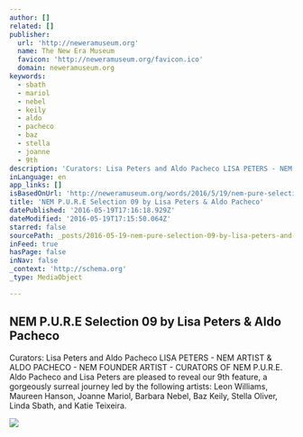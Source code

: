 ```yaml
---
author: []
related: []
publisher:
  url: 'http://neweramuseum.org'
  name: The New Era Museum
  favicon: 'http://neweramuseum.org/favicon.ico'
  domain: neweramuseum.org
keywords:
  - sbath
  - mariol
  - nebel
  - keily
  - aldo
  - pacheco
  - baz
  - stella
  - joanne
  - 9th
description: 'Curators: Lisa Peters and Aldo Pacheco LISA PETERS - NEM ARTIST & ALDO PACHECO - NEM FOUNDER ARTIST - CURATORS OF NEM P.U.R.E. Aldo Pacheco and Lisa Peters are pleased to reveal our 9th feature, a gorgeously surreal journey led by the following artists: Leon Williams, Maureen Hanson, Joanne Mariol, Barbara Nebel, Baz Keily, Stella Oliver, Linda Sbath, and Katie Teixeira.'
inLanguage: en
app_links: []
isBasedOnUrl: 'http://neweramuseum.org/words/2016/5/19/nem-pure-selection-09-by-lisa-peters-aldo-pacheco'
title: 'NEM P.U.R.E Selection 09 by Lisa Peters & Aldo Pacheco'
datePublished: '2016-05-19T17:16:18.929Z'
dateModified: '2016-05-19T17:15:50.064Z'
starred: false
sourcePath: _posts/2016-05-19-nem-pure-selection-09-by-lisa-peters-and-aldo-pacheco.md
inFeed: true
hasPage: false
inNav: false
_context: 'http://schema.org'
_type: MediaObject

---
```

<article style=""><h1>NEM P.U.R.E Selection 09 by Lisa Peters &amp; Aldo Pacheco</h1><p>Curators: Lisa Peters and Aldo Pacheco LISA PETERS - NEM ARTIST &amp; ALDO PACHECO - NEM FOUNDER ARTIST - CURATORS OF NEM P.U.R.E. Aldo Pacheco and Lisa Peters are pleased to reveal our 9th feature, a gorgeously surreal journey led by the following artists: Leon Williams, Maureen Hanson, Joanne Mariol, Barbara Nebel, Baz Keily, Stella Oliver, Linda Sbath, and Katie Teixeira.</p><img src="http://static1.squarespace.com/static/50e5b834e4b0837383d7bb18/50e5b834e4b0837383d7bb1f/573dd333b654f93b1f9d52d2/1463670139979/13221583_10206333091749567_7771567814374114332_n.jpg?format=1000w" /></article>